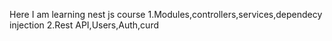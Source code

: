 Here I am learning nest js course
1.Modules,controllers,services,dependecy injection
2.Rest API,Users,Auth,curd
